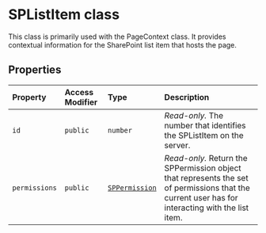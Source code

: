 # SPListItem class





This class is primarily used with the PageContext class. It provides contextual information for the SharePoint list item that hosts the page.



## Properties

| Property	   | Access Modifier | Type	| Description|
|:-------------|:----|:-------|:-----------|
|`id`     | `public` | `number` | _Read-only._ The number that identifies the SPListItem on the server. |
|`permissions`     | `public` | [`SPPermission`](../sp-page-context/sppermission.md) | _Read-only._ Return the SPPermission object that represents the set of permissions that the current user has for interacting with the list item. |






